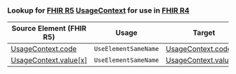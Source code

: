 ### Lookup for [FHIR R5](https://hl7.org/fhir/R5/) [UsageContext](https://hl7.org/fhir/R5/UsageContext.html) for use in [FHIR R4](https://hl7.org/fhir/R4/)

| Source Element (FHIR R5) | Usage | Target |
| -------------- | ----- | ------ |
| [UsageContext.code](https://hl7.org/fhir/R5/UsageContext.html#resource) | `UseElementSameName` | [UsageContext.code](https://hl7.org/fhir/R4/UsageContext.html#resource) |
| [UsageContext.value[x]](https://hl7.org/fhir/R5/UsageContext.html#resource) | `UseElementSameName` | [UsageContext.value[x]](https://hl7.org/fhir/R4/UsageContext.html#resource) |
